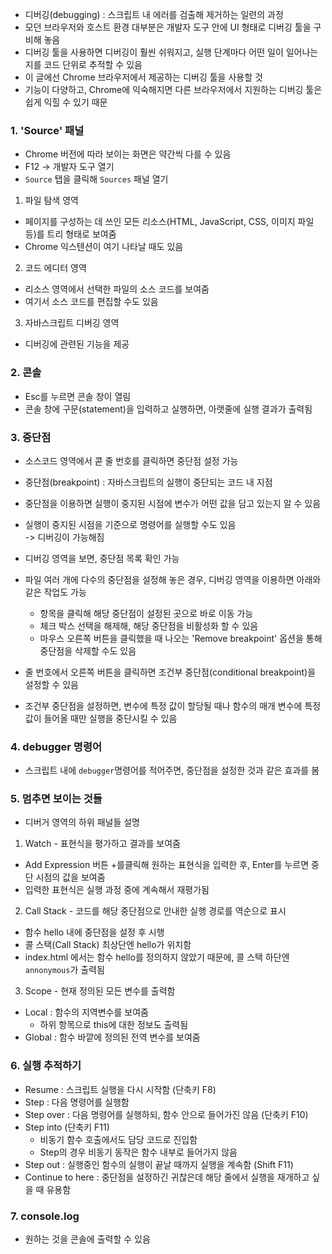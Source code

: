 
- 디버깅(debugging) : 스크립트 내 에러를 검출해 제거하는 일련의 과정
- 모던 브라우저와 호스트 환경 대부분은 개발자 도구 안에 UI 형태로 디버깅 툴을 구비해 놓음
- 디버깅 툴을 사용하면 디버깅이 훨씬 쉬워지고, 실행 단계마다 어떤 일이 일어나는지를 코드 단위로 추적할 수 있음
- 이 글에선 Chrome 브라우저에서 제공하는 디버깅 툴을 사용할 것
- 기능이 다양하고, Chrome에 익숙해지면 다른 브라우저에서 지원하는 디버깅 툴은 쉽게 익힐 수 있기 때문

### 1. 'Source' 패널
- Chrome 버전에 따라 보이는 화면은 약간씩 다를 수 있음
- F12 -> 개발자 도구 열기
- `Source` 탭을 클릭해 `Sources` 패널 열기

1. 파일 탐색 영역
- 페이지를 구성하는 데 쓰인 모든 리소스(HTML, JavaScript, CSS, 이미지 파일 등)를 트리 형태로 보여줌
- Chrome 익스텐션이 여기 나타날 때도 있음

2. 코드 에디터 영역
- 리소스 영역에서 선택한 파일의 소스 코드를 보여줌
- 여기서 소스 코드를 편집할 수도 있음

3. 자바스크립트 디버깅 영역
- 디버깅에 관련된 기능을 제공

### 2. 콘솔
- Esc를 누르면 콘솔 창이 열림
- 콘솔 창에 구문(statement)을 입력하고 실행하면, 아랫줄에 실행 결과가 출력됨

### 3. 중단점
- 소스코드 영역에서 콛 줄 번호를 클릭하면 중단점 설정 가능
- 중단점(breakpoint) : 자바스크립트의 실행이 중단되는 코드 내 지점
- 중단점을 이용하면 실행이 중지된 시점에 변수가 어떤 값을 담고 있는지 알 수 있음
- 실행이 중지된 시점을 기준으로 명령어를 실행할 수도 있음  
    -> 디버깅이 가능해짐

- 디버깅 영역을 보면, 중단점 목록 확인 가능
- 파일 여러 개에 다수의 중단점을 설정해 놓은 경우, 디버깅 영역을 이용하면 아래와 같은 작업도 가능
    - 항목을 클릭해 해당 중단점이 설정된 곳으로 바로 이동 가능
    - 체크 박스 선택을 해제해, 해당 중단점을 비활성화 할 수 있음
    - 마우스 오른쪽 버튼을 클릭했을 때 나오는 'Remove breakpoint' 옵션을 통해 중단점을 삭제할 수도 있음

- 줄 번호에서 오른쪽 버튼을 클릭하면 조건부 중단점(conditional breakpoint)을 설정할 수 있음
- 조건부 중단점을 설정하면, 변수에 특정 값이 할당될 때나 함수의 매개 변수에 특정 값이 들어올 때만 실행을 중단시킬 수 있음

### 4. debugger 명령어
- 스크립트 내에 `debugger`명령어를 적어주면, 중단점을 설정한 것과 같은 효과를 봄

### 5. 멈추면 보이는 것들
- 디버거 영역의 하위 패널들 설명
1. Watch - 표현식을 평가하고 결과를 보여줌
- Add Expression 버튼 +를클릭해 원하는 표현식을 입력한 후, Enter를 누르면 중단 시점의 값을 보여줌
- 입력한 표현식은 실행 과정 중에 계속해서 재평가됨

2. Call Stack - 코드를 해당 중단점으로 안내한 실행 경로를 역순으로 표시
- 함수 hello 내에 중단점을 설정 후 시행
-  콜 스택(Call Stack) 최상단엔 hello가 위치함
- index.html 에서는 함수 hello를 정의하지 않았기 때문에, 콜 스택 하단엔 `annonymous`가 출력됨

3. Scope - 현재 정의된 모든 변수를 출력함
- Local : 함수의 지역변수를 보여줌
    - 하위 항목으로 this에 대한 정보도 출력됨
- Global : 함수 바깥에 정의된 전역 변수를 보여줌

### 6. 실행 추적하기
- Resume : 스크립트 실행을 다시 시작함 (단축키 F8)
- Step : 다음 명령어를 실행함
- Step over : 다음 명령어를 실행하되, 함수 안으로 들어가진 않음 (단축키 F10)
- Step into (단축키 F11)
    - 비동기 함수 호출에서도 담당 코드로 진입함
    - Step의 경우 비동기 동작은 함수 내부로 들어가지 않음
- Step out : 실행중인 함수의 실행이 끝날 때까지 실행을 계속함 (Shift F11)
- Continue to here : 중단점을 설정하긴 귀찮은데 해당 줄에서 실행을 재개하고 싶을 때 유용함

### 7. console.log
- 원하는 것을 콘솔에 출력할 수 있음
